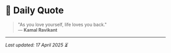 # 📜 Daily Quote

> "As you love yourself, life loves you back."  
> — **Kamal Ravikant**

---

_Last updated: 17 April 2025 ⏳_
